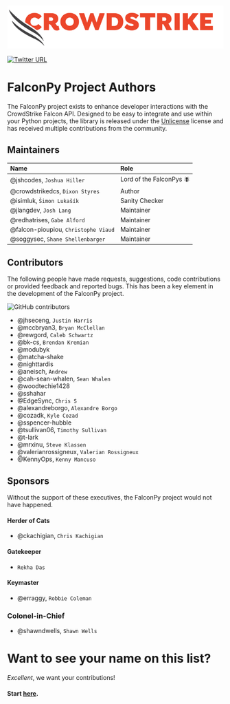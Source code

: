 ![CrowdStrike FalconPy](https://raw.githubusercontent.com/CrowdStrike/falconpy/main/docs/asset/cs-logo.png)

[![Twitter URL](https://img.shields.io/twitter/url?label=Follow%20%40CrowdStrike&style=social&url=https%3A%2F%2Ftwitter.com%2FCrowdStrike)](https://twitter.com/CrowdStrike)

# FalconPy Project Authors
The FalconPy project exists to enhance developer interactions with the CrowdStrike Falcon API. Designed to be easy to integrate and use within your Python projects, the library is released under the [Unlicense](LICENSE) license and has received multiple contributions
from the community.

## Maintainers
| Name | Role |
| :--- | :--- |
| @jshcodes, `Joshua Hiller` | Lord of the FalconPys 🪰 |
| @crowdstrikedcs, `Dixon Styres` | Author |
| @isimluk, `Šimon Lukašík` | Sanity Checker |
| @jlangdev, `Josh Lang` | Maintainer |
| @redhatrises, `Gabe Alford` | Maintainer |
| @falcon-pioupiou, `Christophe Viaud` | Maintainer |
| @soggysec, `Shane Shellenbarger` | Maintainer |

## Contributors
The following people have made requests, suggestions, code contributions or provided feedback and reported bugs. This has been a key element in the development of the FalconPy project.

![GitHub contributors](https://img.shields.io/github/contributors/CrowdStrike/falconpy?label=code%20contributors)

+ @jhseceng, `Justin Harris`
+ @mccbryan3, `Bryan McClellan`
+ @rewgord, `Caleb Schwartz`
+ @bk-cs, `Brendan Kremian`
+ @modubyk
+ @matcha-shake
+ @nighttardis
+ @aneisch, `Andrew`
+ @cah-sean-whalen, `Sean Whalen`
+ @woodtechie1428
+ @sshahar
+ @EdgeSync, `Chris S`
+ @alexandreborgo, `Alexandre Borgo`
+ @cozadk, `Kyle Cozad`
+ @sspencer-hubble
+ @tsullivan06, `Timothy Sullivan`
+ @t-lark
+ @mrxinu, `Steve Klassen`
+ @valerianrossigneux, `Valerian Rossigneux`
+ @KennyOps, `Kenny Mancuso`

## Sponsors
Without the support of these executives, the FalconPy project would not have happened.

#### Herder of Cats
+ @ckachigian, `Chris Kachigian`

#### Gatekeeper
+ `Rekha Das`

#### Keymaster
+ @erraggy, `Robbie Coleman`

### Colonel-in-Chief
+ @shawndwells, `Shawn Wells`


# Want to see your name on this list?
_Excellent_, we want your contributions! 

#### Start [here](CONTRIBUTING.md).
